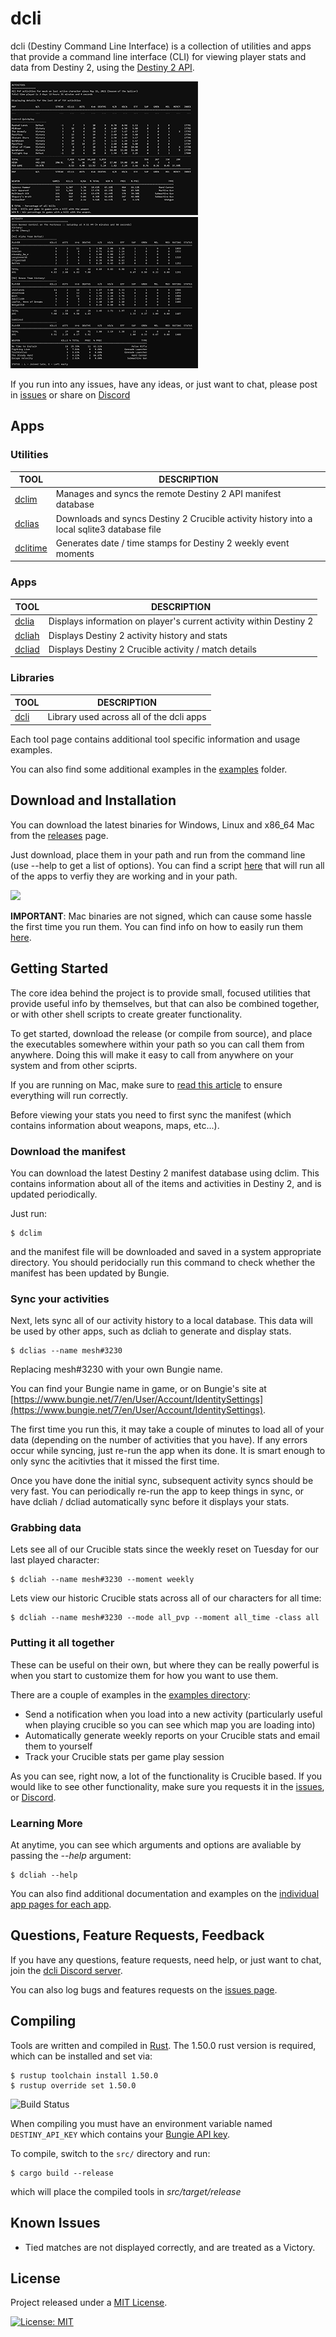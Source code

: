 # dcli

dcli (Destiny Command Line Interface) is a collection of utilities and apps that provide a command line interface (CLI) for viewing player stats and data from Destiny 2, using the [Destiny 2 API](https://github.com/Bungie-net/api).

[![](images/dcliah_x_sm.png)](images/dcliah.png)
[![](images/dcliad_x_sm.png)](images/dcliad.png)

If you run into any issues, have any ideas, or just want to chat, please post in [issues](https://github.com/mikechambers/dcli/issues) or share on [Discord](https://discord.gg/2Y8bV2Mq3p)


## Apps

### Utilities
| TOOL | DESCRIPTION |
| --- | --- |
| [dclim](https://github.com/mikechambers/dcli/tree/main/src/dclim) | Manages and syncs the remote Destiny 2 API manifest database |
| [dclias](https://github.com/mikechambers/dcli/tree/main/src/dclias) | Downloads and syncs Destiny 2 Crucible activity history into a local sqlite3 database file |
| [dclitime](https://github.com/mikechambers/dcli/tree/main/src/dclitime) | Generates date / time stamps for Destiny 2 weekly event moments |


### Apps
| TOOL | DESCRIPTION |
| --- | --- |
| [dclia](https://github.com/mikechambers/dcli/tree/main/src/dclia) | Displays information on player's current activity within Destiny 2 |
| [dcliah](https://github.com/mikechambers/dcli/tree/main/src/dcliah) | Displays Destiny 2 activity history and stats |
| [dcliad](https://github.com/mikechambers/dcli/tree/main/src/dcliad) | Displays Destiny 2 Crucible activity / match details |


### Libraries
| TOOL | DESCRIPTION |
| --- | --- |
| [dcli](https://github.com/mikechambers/dcli/tree/main/src/dcli) | Library used across all of the dcli apps |

Each tool page contains additional tool specific information and usage examples.

You can also find some additional examples in the [examples](examples/) folder.

## Download and Installation

You can download the latest binaries for Windows, Linux and x86_64 Mac from the [releases](https://github.com/mikechambers/dcli-gha/releases/latest) page.

Just download, place them in your path and run from the command line (use --help to get a list of options). You can find a script [here](https://github.com/mikechambers/dcli/blob/main/tests/) that will run all of the apps to verfiy they are working and in your path.

[![](https://img.shields.io/github/v/release/mikechambers/dcli?style=social)](https://github.com/mikechambers/dcli-gha/releases/latest)

**IMPORTANT**: Mac binaries are not signed, which can cause some hassle the first time you run them. You can find info on how to easily run them [here](https://github.com/mikechambers/dcli/wiki/Running-dcli-tools-on-Mac-OS-X).

## Getting Started

The core idea behind the project is to provide small, focused utilities that provide useful info by themselves, but that can also be combined together, or with other shell scripts to create greater functionality.

To get started, download the release (or compile from source), and place the executables somewhere within your path so you can call them from anywhere. Doing this will make it easy to call from anywhere on your system and from other sciprts.

If you are running on Mac, make sure to [read this article](https://github.com/mikechambers/dcli/wiki/Running-dcli-tools-on-Mac-OS-X) to ensure everything will run correctly.

Before viewing your stats you need to first sync the manifest (which contains information about weapons, maps, etc...).


### Download the manifest

You can download the latest Destiny 2 manifest database using dclim. This contains information about all of the items and activities in Destiny 2, and is updated periodically.

Just run:

```
$ dclim
```

and the manifest file will be downloaded and saved in a system appropriate directory. You should peridocially run this command to check whether the manifest has been updated by Bungie.

### Sync your activities

Next, lets sync all of our activity history to a local database. This data will be used by other apps, such as dcliah to generate and display stats.

```
$ dclias --name mesh#3230
```

Replacing mesh#3230 with your own Bungie name.

You can find your Bungie name in game, or on Bungie's site at [https://www.bungie.net/7/en/User/Account/IdentitySettings](https://www.bungie.net/7/en/User/Account/IdentitySettings).

The first time you run this, it may take a couple of minutes to load all of your data (depending on the number of activities that you have). If any errors occur while syncing, just re-run the app when its done. It is smart enough to only sync the acitivties that it missed the first time.

Once you have done the initial sync, subsequent activity syncs should be very fast. You can periodically re-run the app to keep things in sync, or have dcliah / dcliad automatically sync before it displays your stats.

### Grabbing data

Lets see all of our Crucible stats since the weekly reset on Tuesday for our last played character:

```
$ dcliah --name mesh#3230 --moment weekly
```

Lets view our historic Crucible stats across all of our characters for all time:

```
$ dcliah --name mesh#3230 --mode all_pvp --moment all_time -class all
```

### Putting it all together

These can be useful on their own, but where they can be really powerful is when you start to customize them for how you want to use them.

There are a couple of examples in the [examples directory](https://github.com/mikechambers/dcli/tree/main/examples):

* Send a notification when you load into a new activity (particularly useful when playing crucible so you can see which map you are loading into)
* Automatically generate weekly reports on your Crucible stats and email them to yourself
* Track your Crucible stats per game play session

As you can see, right now, a lot of the functionality is Crucible based. If you would like to see other functionality, make sure you requests it in the [issues](https://github.com/mikechambers/dcli/issues), or [Discord](https://discord.gg/2Y8bV2Mq3p).

### Learning More

At anytime, you can see which arguments and options are avaliable by passing the *--help* argument:

```
$ dcliah --help
```

You can also find additional documentation and examples on the [individual app pages for each app](https://github.com/mikechambers/dcli).

## Questions, Feature Requests, Feedback

If you have any questions, feature requests, need help, or just want to chat, join the [dcli Discord server](https://discord.gg/2Y8bV2Mq3p).

You can also log bugs and features requests on the [issues page](https://github.com/mikechambers/dcli/issues).

## Compiling

Tools are written and compiled in [Rust](https://www.rust-lang.org/). The 1.50.0 rust version is required, which can be installed and set via:

```
$ rustup toolchain install 1.50.0
$ rustup override set 1.50.0
```

![Build Status](https://github.com/mikechambers/dcli/workflows/dcli/badge.svg)

When compiling you must have an environment variable named `DESTINY_API_KEY` which contains your [Bungie API key](https://www.bungie.net/en/Application).

To compile, switch to the `src/` directory and run:

```
$ cargo build --release
```

which will place the compiled tools in *src/target/release*

## Known Issues

* Tied matches are not displayed correctly, and are treated as a Victory.

## License

Project released under a [MIT License](LICENSE.md).

[![License: MIT](https://img.shields.io/badge/License-MIT-orange.svg)](LICENSE.md)
